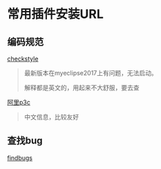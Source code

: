 # 常用插件安装URL

## 编码规范

[checkstyle](http://eclipse-cs.sourceforge.net/update )

> 最新版本在myeclipse2017上有问题，无法启动。
>
> 解释都是英文的，用起来不大舒服，要去查

[阿里p3c](<https://p3c.alibaba.com/plugin/eclipse/update>)

> 中文信息，比较友好



## 查找bug

[findbugs](http://findbugs.cs.umd.edu/eclipse)




